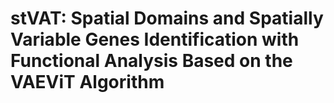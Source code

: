 # stVAT: Spatial Domains and Spatially Variable Genes Identification with Functional Analysis Based on the VAEViT Algorithm
